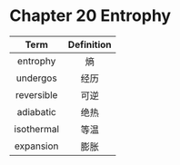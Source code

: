 # Chapter 20 Entrophy

| Term | Definition |
| :--: | :--------: |
| entrophy | 熵 |
| undergos | 经历 |
| reversible | 可逆 |
| adiabatic | 绝热 |
| isothermal | 等温 |
| expansion | 膨胀 |